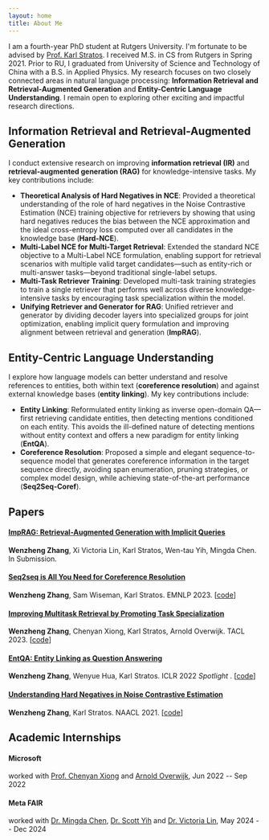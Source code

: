 ```yaml
---
layout: home
title: About Me
---
```


I am a fourth-year PhD student at Rutgers University. I'm fortunate to be advised by [Prof. Karl Stratos](http://karlstratos.com/). I received M.S. in CS from Rutgers in Spring 2021. Prior to RU, I graduated from University of Science and Technology of China with a B.S. in Applied Physics.  My research focuses on two closely connected areas in natural language processing: **Information Retrieval and Retrieval-Augmented Generation** and **Entity-Centric Language Understanding**. I remain open to exploring other exciting and impactful research directions. 

## Information Retrieval and Retrieval-Augmented Generation
I conduct extensive research on improving **information retrieval (IR)** and **retrieval-augmented generation (RAG)** for knowledge-intensive tasks. My key contributions include:

- **Theoretical Analysis of Hard Negatives in NCE**: Provided a theoretical understanding of the role of hard negatives in the Noise Contrastive Estimation (NCE) training objective for retrievers by showing that using hard negatives reduces the bias between the NCE approximation and the ideal cross-entropy loss computed over all candidates in the knowledge base (**Hard-NCE**).
- **Multi-Label NCE for Multi-Target Retrieval**: Extended the standard NCE objective to a Multi-Label NCE formulation, enabling support for retrieval scenarios with multiple valid target candidates—such as entity-rich or multi-answer tasks—beyond traditional single-label setups.
- **Multi-Task Retriever Training**: Developed multi-task training strategies to train a single retriever that performs well across diverse knowledge-intensive tasks by encouraging task specialization within the model.
- **Unifying Retriever and Generator for RAG**: Unified retriever and generator by dividing decoder layers into specialized groups for joint optimization, enabling implicit query formulation and improving alignment between retrieval and generation (**ImpRAG**).


## Entity-Centric Language Understanding
I explore how language models can better understand and resolve references to entities, both within text (**coreference resolution**) and against external knowledge bases (**entity linking**). My key contributions include:

- **Entity Linking**: Reformulated entity linking as inverse open-domain QA—first retrieving candidate entities, then detecting mentions conditioned on each entity. This avoids the ill-defined nature of detecting mentions without entity context and offers a new paradigm for entity linking (**EntQA**).
- **Coreference Resolution**: Proposed a simple and elegant sequence-to-sequence model that generates coreference information in the target sequence directly, avoiding span enumeration, pruning strategies, or complex model design, while achieving state-of-the-art performance (**Seq2Seq-Coref**).



## Papers
#### [ImpRAG: Retrieval-Augmented Generation with Implicit Queries](https://arxiv.org/pdf/2506.02279)

**Wenzheng Zhang**, Xi Victoria Lin, Karl Stratos, Wen-tau Yih, Mingda Chen. In Submission.

#### [Seq2seq is All You Need for Coreference Resolution](https://arxiv.org/pdf/2310.13774.pdf)

**Wenzheng Zhang**, Sam Wiseman, Karl Stratos. EMNLP 2023. [[code](https://github.com/WenzhengZhang/Seq2seqCoref)]

#### [Improving Multitask Retrieval by Promoting Task Specialization](https://arxiv.org/pdf/2307.00342.pdf)

**Wenzheng Zhang**, Chenyan Xiong, Karl Stratos, Arnold Overwijk. TACL 2023. [[code](https://github.com/WenzhengZhang/TACO)]

#### [EntQA: Entity Linking as Question Answering](https://arxiv.org/pdf/2110.02369.pdf)

**Wenzheng Zhang**, Wenyue Hua, Karl Stratos. ICLR 2022 <span style="color:olivegreen">*Spotlight* </span>. [[code](https://github.com/WenzhengZhang/EntQA)]

#### [Understanding Hard Negatives in Noise Contrastive Estimation](https://aclanthology.org/2021.naacl-main.86.pdf)

**Wenzheng Zhang**, Karl Stratos. NAACL 2021. [[code](https://github.com/WenzhengZhang/hard-nce-el)]

## Academic Internships
#### **Microsoft**

worked with [Prof. Chenyan Xiong](https://scholar.google.com/citations?user=E9BaEBYAAAAJ&hl=en) and [Arnold Overwijk](https://scholar.google.com/citations?user=zKiMGDgAAAAJ&hl=en), Jun 2022 -- Sep 2022



#### **Meta FAIR**

worked with [Dr. Mingda Chen](https://mingdachen.github.io/), [Dr. Scott Yih](https://scottyih.org/) and [Dr. Victoria Lin](https://victorialin.net/), May 2024 -- Dec 2024





